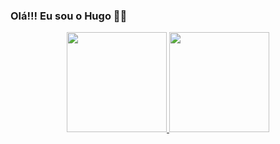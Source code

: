 ### Olá!!! Eu sou o Hugo 👋🏼

<div align="center">
  <a href="https://github.com/Hug0mes">
  <img height="160em" src="https://github-readme-stats.vercel.app/api?username=Hug0mes&show_icons=true&theme=dracula&include_all_commits=true&count_private=true"/>
  <img height="160em" src="https://github-readme-stats.vercel.app/api/top-langs/?username=Hug0mes&layout=compact&langs_count=7&theme=dracula"/>
</div>
